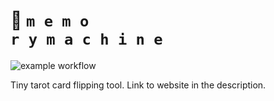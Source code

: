 # 🎴 <code>m e m o r y  m a c h i n e</code>

![example workflow](https://github.com/lelimacon/MemoryMachine/actions/workflows/pages.yml/badge.svg)

Tiny tarot card flipping tool.
Link to website in the description.
